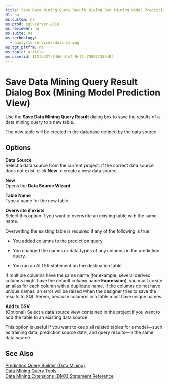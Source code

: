 ```yaml
---
title: Save Data Mining Query Result Dialog Box (Mining Model Prediction View)
H1: na
ms.custom: na
ms.prod: sql-server-2016
ms.reviewer: na
ms.suite: na
ms.technology: 
  - analysis-services/data-mining
ms.tgt_pltfrm: na
ms.topic: article
ms.assetid: 112fb527-7466-4fd4-9cf1-75596135648f
---
```

# Save Data Mining Query Result Dialog Box (Mining Model Prediction View)
  Use the **Save Data Mining Query Result** dialog box to save the results of a data mining query to a new table.  
  
 The new table will be created in the database defined by the data source.  
  
## Options  
 **Data Source**  
 Select a data source from the current project. If the correct data source does not exist, click **New** to create a new data source.  
  
 **New**  
 Opens the **Data Source Wizard**.  
  
 **Table Name**  
 Type a name for the new table.  
  
 **Overwrite if exists**  
 Select this option if you want to overwrite an existing table with the same name.  
  
 Overwriting the existing table is required if any of the following is true:  
  
-   You added columns to the prediction query.  
  
-   You changed the names or data types of any columns in the prediction query.  
  
-   You ran an ALTER statement on the destination table.  
  
 If multiple columns have the same name (for example, several derived columns might have the default column name **Expression**), you must create an alias for each column with a duplicate name. If the columns do not have unique names, an error will be raised when the designer tries to save the results to SQL Server, because columns in a table must have unique names.  
  
 **Add to DSV**  
 (Optional) Select a data source view contained in the project if you want to add the table to an existing data source.  
  
 This option is useful if you want to keep all related tables for a model—such as training data, prediction source data, and query results—in the same data source.  
  
## See Also  
 [Prediction Query Builder &#40;Data Mining&#41;](../../Topics/TopicNameNotContainA/Prediction-Query-Builder--Data-Mining-.md)   
 [Data Mining Query Tools](../../Topics/TopicNameNotContainA/Data-Mining-Query-Tools.md)   
 [Data Mining Extensions &#40;DMX&#41; Statement Reference](../Topic/Data%20Mining%20Extensions%20\(DMX\)%20Statement%20Reference.md)  
  
  